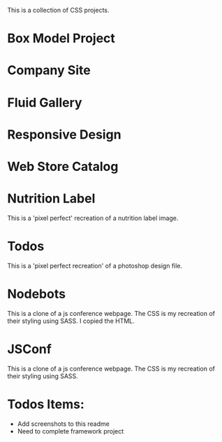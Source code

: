This is a collection of CSS projects. 

# Box Model Project
# Company Site
# Fluid Gallery
# Responsive Design
# Web Store Catalog
# Nutrition Label
This is a 'pixel perfect' recreation of a nutrition label image.
# Todos
This is a 'pixel perfect recreation' of a photoshop design file.
# Nodebots
This is a clone of a js conference webpage. The CSS is my recreation of their styling using SASS. I copied the HTML.
# JSConf
This is a clone of a js conference webpage. The CSS is my recreation of their styling using SASS. 
# Todos Items:
- Add screenshots to this readme 
- Need to complete framework project